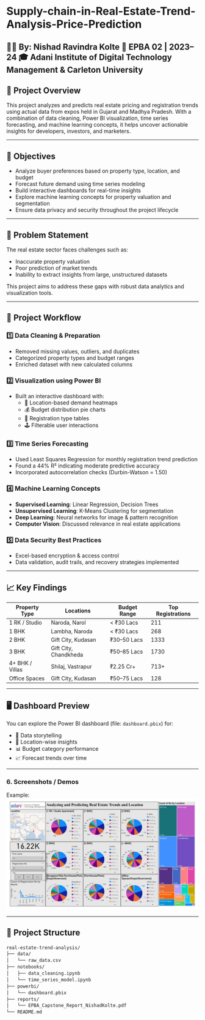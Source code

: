 # Supply-chain-in-Real-Estate-Trend-Analysis-Price-Prediction
👨‍💻 By: Nishad Ravindra Kolte 📅 EPBA 02 | 2023–24 🎓 Adani Institute of Digital Technology Management &amp; Carleton University
---

## 📌 Project Overview

This project analyzes and predicts real estate pricing and registration trends using actual data from expos held in Gujarat and Madhya Pradesh. With a combination of data cleaning, Power BI visualization, time series forecasting, and machine learning concepts, it helps uncover actionable insights for developers, investors, and marketers.

---

## 🚀 Objectives

- Analyze buyer preferences based on property type, location, and budget
- Forecast future demand using time series modeling
- Build interactive dashboards for real-time insights
- Explore machine learning concepts for property valuation and segmentation
- Ensure data privacy and security throughout the project lifecycle

---

## 🧠 Problem Statement

The real estate sector faces challenges such as:
- Inaccurate property valuation
- Poor prediction of market trends
- Inability to extract insights from large, unstructured datasets

This project aims to address these gaps with robust data analytics and visualization tools.

---

## 🔧 Project Workflow

### 1️⃣ Data Cleaning & Preparation
- Removed missing values, outliers, and duplicates
- Categorized property types and budget ranges
- Enriched dataset with new calculated columns

### 2️⃣ Visualization using Power BI
- Built an interactive dashboard with:
  - 📍 Location-based demand heatmaps
  - 💰 Budget distribution pie charts
  - 🧾 Registration type tables
  - 🕹️ Filterable user interactions

### 3️⃣ Time Series Forecasting
- Used Least Squares Regression for monthly registration trend prediction
- Found a 44% R² indicating moderate predictive accuracy
- Incorporated autocorrelation checks (Durbin-Watson = 1.50)

### 4️⃣ Machine Learning Concepts
- **Supervised Learning**: Linear Regression, Decision Trees
- **Unsupervised Learning**: K-Means Clustering for segmentation
- **Deep Learning**: Neural networks for image & pattern recognition
- **Computer Vision**: Discussed relevance in real estate applications

### 5️⃣ Data Security Best Practices
- Excel-based encryption & access control
- Data validation, audit trails, and recovery strategies implemented

---

## 📈 Key Findings

| Property Type       | Locations                             | Budget Range   | Top Registrations |
|---------------------|----------------------------------------|----------------|-------------------|
| 1 RK / Studio       | Naroda, Narol                          | < ₹30 Lacs     | 211               |
| 1 BHK               | Lambha, Naroda                         | < ₹30 Lacs     | 268               |
| 2 BHK               | Gift City, Kudasan                     | ₹30–50 Lacs    | 1333              |
| 3 BHK               | Gift City, Chandkheda                  | ₹50–85 Lacs    | 1730              |
| 4+ BHK / Villas     | Shilaj, Vastrapur                      | ₹2.25 Cr+      | 713+              |
| Office Spaces       | Gift City, Kudasan                     | ₹50–75 Lacs    | 128               |

---

## 🖥️ Dashboard Preview

You can explore the Power BI dashboard (file: `dashboard.pbix`) for:
- 🧠 Data storytelling
- 📍 Location-wise insights
- 📊 Budget category performance
- 📈 Forecast trends over time
---
### 6.	Screenshots / Demos

Example: ![Dashboard Preview](https://github.com/Nishadkolte/Supply-chain-in-Real-Estate-Trend-Analysis-Price-Prediction/blob/main/Nishad%20kolte%20Power%20Bi%201_page-0001.jpg)

---

## 📂 Project Structure

```bash
real-estate-trend-analysis/
├── data/
│   └── raw_data.csv
├── notebooks/
│   ├── data_cleaning.ipynb
│   └── time_series_model.ipynb
├── powerbi/
│   └── dashboard.pbix
├── reports/
│   └── EPBA_Capstone_Report_NishadKolte.pdf
└── README.md
